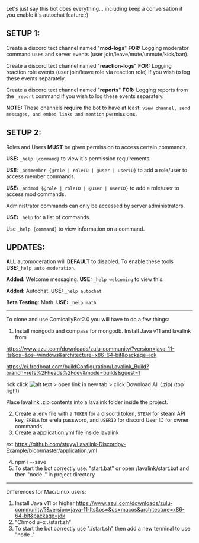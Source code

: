 Let's just say this bot does everything... including keep a conversation if you enable it's autochat feature :)

SETUP 1:
-----------------------------------------------------------------------
Create a discord text channel named "**mod-logs**"
**FOR:** Logging moderator command uses and server events (user join/leave/mute/unmute/kick/ban). 

Create a discord text channel named "**reaction-logs**"
**FOR:** Logging reaction role events (user join/leave role via reaction role) if you wish to log these events separately.

Create a discord text channel named "**reports**"
**FOR:** Logging reports from the `_report` command if you wish to log these events separately.

**NOTE:** These channels **require** the bot to have at least: 
`view channel, send messages, and embed links and mention` permissions.

SETUP 2:
-----------------------------------------------------------------------
Roles and Users **MUST** be given permission to access certain commands.

**USE:** `_help {command}` to view it's permission requirements.

**USE:** `_addmember {@role | roleID | @user | userID}` to add a role/user to access member commands.

**USE:** `_addmod {@role | roleID | @user | userID}` to add a role/user to access mod commands.

Administrator commands can only be accessed by server administrators.

**USE:** `_help` for a list of commands.

Use `_help {command}` to view information on a command. 

UPDATES: 
-----------------------------------------------------------------------
**ALL** automoderation will **DEFAULT** to disabled. To enable these tools **USE:**`_help auto-moderation`.

**Added:** Welcome messaging. **USE:** `_help welcoming` to view this.

**Added:** Autochat. **USE:** `_help autochat`

**Beta Testing:** Math. **USE:** `_help math`
________________________________________________________________________________
To clone and use ComicallyBot2.0 you will have to do a few things:
1. Install mongodb and compass for mongodb. Install Java v11 and lavalink from

https://www.azul.com/downloads/zulu-community/?version=java-11-lts&os=&os=windows&architecture=x86-64-bit&package=jdk 

https://ci.fredboat.com/buildConfiguration/Lavalink_Build?branch=refs%2Fheads%2Fdev&mode=builds&guest=1 

rick click ![alt text](https://cdn.discordapp.com/attachments/418817098278764544/887838713500024832/unknown.png) > open link in new tab > click Download All (.zip) (top right)

Place lavalink .zip contents into a lavalink folder inside the project.

2. Create a .env file with a `TOKEN` for a discord token, `STEAM` for steam API key, `ERELA` for erela password, and `USERID` for discord User ID for owner commands
3. Create a application.yml file inside lavalink 

ex: https://github.com/stuyy/Lavalink-Discordpy-Example/blob/master/application.yml

4. npm i --save
5. To start the bot correctly use: "start.bat" or open /lavalink/start.bat and then "node ." in project directory
________________________________________________________________________________
Differences for Mac/Linux users:
1. Install Java v11 or higher https://www.azul.com/downloads/zulu-community/?&version=java-11-lts&os=&os=macos&architecture=x86-64-bit&package=jdk
2. "Chmod u+x ./start.sh"
3. To start the bot correctly use "./start.sh" then add a new terminal to use "node ."